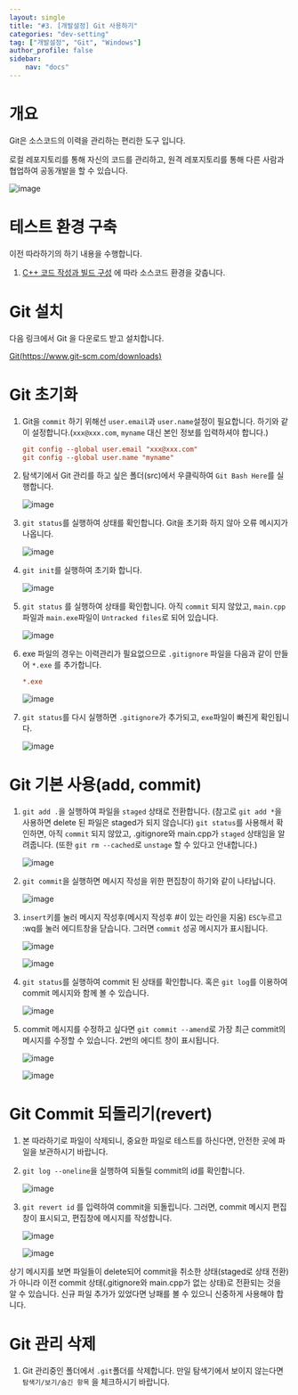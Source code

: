 ```yaml
---
layout: single
title: "#3. [개발설정] Git 사용하기"
categories: "dev-setting"
tag: ["개발설정", "Git", "Windows"]
author_profile: false
sidebar: 
    nav: "docs"
---
```


# 개요
Git은 소스코드의 이력을 관리하는 편리한 도구 입니다.

로컬 레포지토리를 통해 자신의 코드를 관리하고, 원격 레포지토리를 통해 다른 사람과 협업하여 공동개발을 할 수 있습니다.

![image](https://github.com/tango1202/tango1202.github.io/assets/133472501/c2210f25-51c3-404f-b9cf-6268ce50ee2e)

# 테스트 환경 구축

이전 따라하기의 하기 내용을 수행합니다.

1. [C++ 코드 작성과 빌드 구성](https://tango1202.github.io/dev-setting/dev-vscode-cpp/#c-%EC%BD%94%EB%93%9C-%EC%9E%91%EC%84%B1%EA%B3%BC-%EB%B9%8C%EB%93%9C-%EA%B5%AC%EC%84%B1) 에 따라 소스코드 환경을 갖춥니다.

# Git 설치

다음 링크에서 Git 을 다운로드 받고 설치합니다.

[Git(https://www.git-scm.com/downloads)](https://www.git-scm.com/downloads)

# Git 초기화

1. Git을 `commit` 하기 위해선 `user.email`과 `user.name`설정이 필요합니다. 하기와 같이 설정합니다.(`xxx@xxx.com`, `myname` 대신 본인 정보를 입력하셔야 합니다.)

    ```ini
    git config --global user.email "xxx@xxx.com"
    git config --global user.name "myname"
    ```

2. 탐색기에서 Git 관리를 하고 싶은 폴더(src)에서 우클릭하여 `Git Bash Here`를 실행합니다.

    ![image](https://github.com/tango1202/tango1202.github.io/assets/133472501/6cb00f10-7428-4810-8f1f-6126c843c92f)

3. `git status`를 실행하여 상태를 확인합니다. Git을 초기화 하지 않아 오류 메시지가 나옵니다.

    ![image](https://github.com/tango1202/tango1202.github.io/assets/133472501/a8058758-89bc-4d3f-848e-96cfad03091f)

4. `git init`를 실행하여 초기화 합니다.

    ![image](https://github.com/tango1202/tango1202.github.io/assets/133472501/e2b03af2-e486-4d90-9962-51ff0e506531)

5. `git status` 를 실행하여 상태를 확인합니다. 아직 `commit` 되지 않았고, `main.cpp`파일과 `main.exe`파일이 `Untracked files`로 되어 있습니다.

    ![image](https://github.com/tango1202/tango1202.github.io/assets/133472501/43fd8442-e92e-4e3e-8ddb-343691bc5823)

6. exe 파일의 경우는 이력관리가 필요없으므로 `.gitignore` 파일을 다음과 같이 만들어 `*.exe` 를 추가합니다.

    ```ini
    *.exe
    ```

    ![image](https://github.com/tango1202/tango1202.github.io/assets/133472501/fd16124a-57b5-4bf4-9142-0278671f4ca3)

7. `git status`를 다시 실행하면 `.gitignore`가 추가되고, `exe`파일이 빠진게 확인됩니다.

    ![image](https://github.com/tango1202/tango1202.github.io/assets/133472501/109645c0-7ab2-42c0-ae83-5f3ecd5102a6)

# Git 기본 사용(add, commit)

1. `git add .`을 실행하여 파일을 `staged` 상태로 전환합니다. (참고로 `git add *`을 사용하면 delete 된 파일은 staged가 되지 않습니다) `git status`를 사용해서 확인하면, 아직 `commit` 되지 않았고, .gitignore와 main.cpp가 `staged` 상태임을 알려줍니다. (또한 `git rm --cached`로 `unstage` 할 수 있다고 안내합니다.)

    ![image](https://github.com/tango1202/tango1202.github.io/assets/133472501/bbe3d5b8-788c-459e-84a7-f1bb9b802604)

2. `git commit`을 실행하면 메시지 작성을 위한 편집창이 하기와 같이 나타납니다.

    ![image](https://github.com/tango1202/tango1202.github.io/assets/133472501/a8068d32-bc59-41ee-90b3-225d1ef1536f)

3. `insert`키를 눌러 메시지 작성후(메시지 작성후 #이 있는 라인을 지움) `ESC`누르고 :wq를 눌러 에디트창을 닫습니다. 그러면 `commit` 성공 메시지가 표시됩니다.

    ![image](https://github.com/tango1202/tango1202.github.io/assets/133472501/5b20796a-2f05-44d8-bcb2-67c7f85f81a4)

    ![image](https://github.com/tango1202/tango1202.github.io/assets/133472501/649b438b-a6d2-466c-a481-327929703a8f)

4. `git status`를 실행하여 commit 된 상태를 확인합니다. 혹은 `git log`를 이용하여 commit 메시지와 함께 볼 수 있습니다.

    ![image](https://github.com/tango1202/tango1202.github.io/assets/133472501/7710acc4-03e4-4188-8d5e-d480df4e11b4)

5. commit 메시지를 수정하고 싶다면 `git commit --amend`로 가장 최근 commit의 메시지를 수정할 수 있습니다. 2번의 에디트 창이 표시됩니다.

    ![image](https://github.com/tango1202/tango1202.github.io/assets/133472501/3f6b8f2c-ca25-4a2b-98ce-5e4e1b8b5d08)

    ![image](https://github.com/tango1202/tango1202.github.io/assets/133472501/6ab95fab-c066-47c1-a2a4-2eaaf4310f35)

# Git Commit 되돌리기(revert)

1. 본 따라하기로 파일이 삭제되니, 중요한 파일로 테스트를 하신다면, 안전한 곳에 파일을 보관하시기 바랍니다.

2. `git log --oneline`을 실행하여 되돌릴 commit의 id를 확인합니다.

    ![image](https://github.com/tango1202/tango1202.github.io/assets/133472501/dc036320-3e0e-46e1-8398-6b45be99ba30)

3. `git revert id` 를 입력하여 commit을 되돌립니다. 그러면, commit 메시지 편집창이 표시되고, 편집창에 메시지를 작성합니다.

    ![image](https://github.com/tango1202/tango1202.github.io/assets/133472501/d0ac142d-9505-4daa-b982-f09d740c3311)

    ![image](https://github.com/tango1202/tango1202.github.io/assets/133472501/83fbdfdd-c689-4a7d-93e0-0f49bf23b917)

상기 메시지를 보면 파일들이 delete되어 commit을 취소한 상태(staged로 상태 전환)가 아니라 이전 commit 상태(.gitignore와 main.cpp가 없는 상태)로 전환되는 것을 알 수 있습니다. 신규 파일 추가가 있었다면 낭패를 볼 수 있으니 신중하게 사용해야 합니다.

# Git 관리 삭제

1. Git 관리중인 폴더에서 `.git`폴더를 삭제합니다. 만일 탐색기에서 보이지 않는다면 `탐색기/보기/숨긴 항목` 을 체크하시기 바랍니다.











